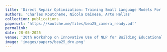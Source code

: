 ```yaml
---
title: 'Direct Repair Optimization: Training Small Language Models For Educational Program Repair Improves Feedback'
authors: 'Charles Koutcheme, Nicola Dainese, Arto Hellas'
collection: publications
paperurl: 'https://koutche.me/files/bea25_camera_ready.pdf'
permalink: 
date: 28-05-2025
venue: '20th Workshop on Innovative Use of NLP for Building Educational Applications'
image: 'images/papers/bea25_dro.png'
---
```

